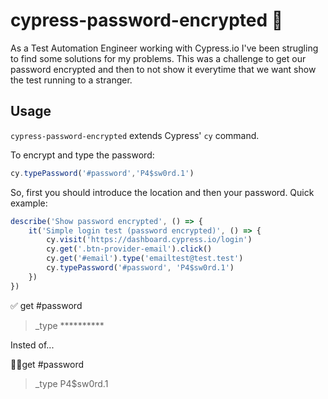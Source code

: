 # cypress-password-encrypted 🔐
As a Test Automation Engineer working with Cypress.io I've been strugling to find some solutions for my problems. 
This was a challenge to get our password encrypted and then to not show it everytime that we want show the test running
to a stranger.

## Usage
`cypress-password-encrypted` extends Cypress' `cy` command.

To encrypt and type the password:
```javascript
cy.typePassword('#password','P4$sw0rd.1')
```
So, first you should introduce the location and then your password.
Quick example:
```javascript
describe('Show password encrypted', () => {
    it('Simple login test (password encrypted)', () => {
        cy.visit('https://dashboard.cypress.io/login')
        cy.get('.btn-provider-email').click()
        cy.get('#email').type('emailtest@test.test')
        cy.typePassword('#password', 'P4$sw0rd.1')
    })
})
```
✅ get #password
>_type **********

Insted of...

🙅‍♂️get #password
>_type P4$sw0rd.1

